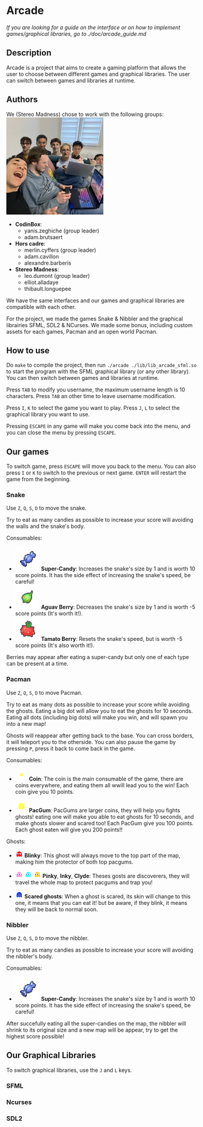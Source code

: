 # Arcade

*If you are looking for a guide on the interface or on how to implement games/graphical libraries, go to ./doc/arcade_guide.md*

## Description

Arcade is a project that aims to create a gaming platform that allows the user to choose between different games and graphical libraries. The user can switch between games and libraries at runtime.

## Authors
We (Stereo Madness) chose to work with the following groups:
![](./assets/lesquatrespoggersfeatmerlin+aer+elliot.png)
- **CodinBox**:
  - yanis.zeghiche (group leader)
  - adam.brutsaert
- **Hors cadre**:
  - merlin.cyffers (group leader)
  - adam.cavillon
  - alexandre.barberis
- **Stereo Madness**:
  - leo.dumont (group leader)
  - elliot.alladaye
  - thibault.longuepee

We have the same interfaces and our games and graphical libraries are compatible with each other.

For the project, we made the games Snake & Nibbler and the graphical librairies SFML, SDL2 & NCurses.
We made some bonus, including custom assets for each games, Pacman and an open world Pacman.

## How to use

Do `make` to compile the project, then run `./arcade ./lib/lib_arcade_sfml.so` to start the program with the SFML graphical library (or any other library). You can then switch between games and libraries at runtime.

Press `TAB` to modify you username, the maximum username length is 10 characters.
Press `TAB` an other time to leave username modification.

Press `I`, `K` to select the game you want to play.
Press `J`, `L` to select the graphical library you want to use.

Pressing `ESCAPE` in any game will make you come back into the menu, and you can close the menu by pressing `ESCAPE`.

## Our games

To switch game, press `ESCAPE` will move you back to the menu.
You can also press `I` or `K` to switch to the previous or next game.
`ENTER` will restart the game from the beginning.

### Snake

Use `Z`, `Q`, `S`, `D` to move the snake.

Try to eat as many candies as possible to increase your score will avoiding the walls and the snake's body.

Consumables:
- ![](./assets//snake/images/super_candy.png) **Super-Candy**:  Increases the snake's size by 1 and is worth 10 score points. It has the side effect of increasing the snake's speed, be careful!
- ![](./assets//snake/images/aguav_berry.png) **Aguav Berry**: Decreases the snake's size by 1 and is worth -5 score points (It's worth it!).
- ![](./assets//snake/images/tamato_berry.png) **Tamato Berry**: Resets the snake's speed, but is worth -5 score points (It's also worth it!).

Berries may appear after eating a super-candy but only one of each type can be present at a time.

### Pacman

Use `Z`, `Q`, `S`, `D` to move Pacman.

Try to eat as many dots as possible to increase your score while avoiding the ghosts.
Eating a big dot will allow you to eat the ghosts for 10 seconds.
Eating all dots (including big dots) will make you win, and will spawn you into a new map!

Ghosts will reappear after getting back to the base.
You can cross borders, it will teleport you to the otherside.
You can also pause the game by pressing `P`, press it back to come back in the game.

Consumables:
- ![](./assets/pacman/coin.png) **Coin**:
The coin is the main consumable of the game, there are coins everywhere, and eating them all wwill lead you to the win! Each coin give you 10 points.

- ![](./assets/pacman/gum.png) **PacGum**:
PacGums are larger coins, they will help you fights ghosts! eating one will make you able to eat ghosts for 10 seconds, and make ghosts slower and scared too! Each PacGum give you 100 points. Each ghost eaten will give you 200 points!!

Ghosts:
- ![](./assets/pacman/blinky.png) **Blinky**:
This ghost will always move to the top part of the map, making him the protector of both top pacgums.

- ![](./assets/pacman/pinky.png) ![](./assets/pacman/inky.png) ![](./assets/pacman/clyde.png) **Pinky**, **Inky**, **Clyde**:
  Theses gosts are discoverers, they will travel the whole map to protect pacgums and trap you!

- ![](./assets/pacman/scared_ghost.png) **Scared ghosts**:
When a ghost is scared, its skin will change to this one, it means that you can eat it! but be aware, if they blink, it means they will be back to normal soon.

### Nibbler

Use `Z`, `Q`, `S`, `D` to move the nibbler.

Try to eat as many candies as possible to increase your score will avoiding the nibbler's body.

Consumables:
- ![](./assets//snake/images/super_candy.png) **Super-Candy**:  Increases the snake's size by 1 and is worth 10 score points. It has the side effect of increasing the snake's speed, be careful!

After succefully eating all the super-candies on the map, the nibbler will shrink to its original size and a new map will be appear, try to get the highest score possible!

## Our Graphical Libraries

To switch graphical libraries, use the `J` and `L` keys.

### SFML

### Ncurses

### SDL2

